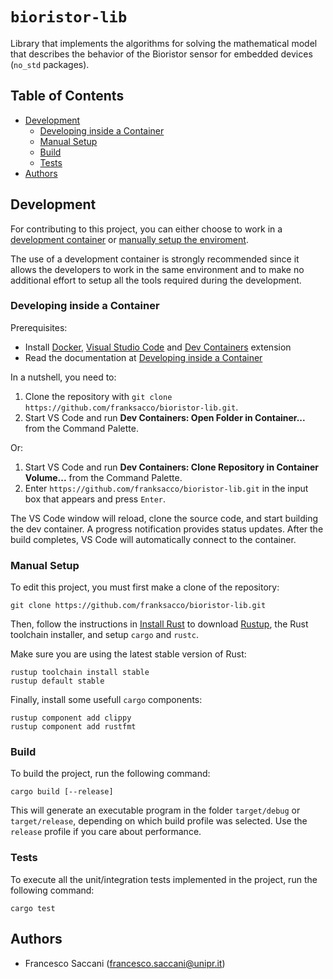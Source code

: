 # `bioristor-lib`

Library that implements the algorithms for solving the mathematical model that describes the behavior of the Bioristor sensor for embedded devices (`no_std` packages).


## Table of Contents

* [Development](#development)
  * [Developing inside a Container](#developing-inside-a-container)
  * [Manual Setup](#manual-setup)
  * [Build](#build)
  * [Tests](#tests)
* [Authors](#authors)


## Development

For contributing to this project, you can either choose to work in a [development container](#developing-inside-a-container) or [manually setup the enviroment](#manual-setup).

The use of a development container is strongly recommended since it allows the developers to work in the same environment and to make no additional effort to setup all the tools required during the development.

### Developing inside a Container

Prerequisites:
  - Install [Docker](https://docs.docker.com/get-docker/), [Visual Studio Code](https://code.visualstudio.com/) and [Dev Containers](https://marketplace.visualstudio.com/items?itemName=ms-vscode-remote.remote-containers) extension
  - Read the documentation at [Developing inside a Container](https://code.visualstudio.com/docs/remote/containers)

In a nutshell, you need to:
  1. Clone the repository with `git clone https://github.com/franksacco/bioristor-lib.git`.
  1. Start VS Code and run **Dev Containers: Open Folder in Container...** from the Command Palette.

Or:
  1. Start VS Code and run **Dev Containers: Clone Repository in Container Volume...** from the Command Palette.
  1. Enter `https://github.com/franksacco/bioristor-lib.git` in the input box that appears and press `Enter`.

The VS Code window will reload, clone the source code, and start building the dev container. A progress notification provides status updates.
After the build completes, VS Code will automatically connect to the container.

### Manual Setup

To edit this project, you must first make a clone of the repository:

```
git clone https://github.com/franksacco/bioristor-lib.git
```

Then, follow the instructions in [Install Rust](https://www.rust-lang.org/tools/install) to download [Rustup](https://github.com/rust-lang/rustup), the Rust toolchain installer, and setup `cargo` and `rustc`.

Make sure you are using the latest stable version of Rust:
```
rustup toolchain install stable
rustup default stable
```

Finally, install some usefull `cargo` components:
```
rustup component add clippy
rustup component add rustfmt
```

### Build

To build the project, run the following command:
```
cargo build [--release]
```
This will generate an executable program in the folder `target/debug` or `target/release`, depending on which build profile was selected. Use the `release` profile if you care about performance.

### Tests

To execute all the unit/integration tests implemented in the project, run the following command:
```
cargo test
```


## Authors

- Francesco Saccani (francesco.saccani@unipr.it)
